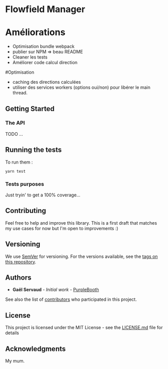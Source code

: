 # Flowfield Manager


# Améliorations
- Optimisation bundle webpack
- publier sur NPM => beau README
- Cleaner les tests
- Améliorer code calcul direction

#Optimisation
- caching des directions calculées
- utiliser des services workers (options oui/non) pour libérer le main thread.

## Getting Started

### The API

TODO ...


## Running the tests

To run them :

```
yarn test
```

### Tests purposes

Just tryin' to get a 100% coverage...

## Contributing

Feel free to help and improve this library. This is a first draft that matches my use cases for now but I'm open to improvements :) 

## Versioning

We use [SemVer](http://semver.org/) for versioning. For the versions available, see the [tags on this repository](https://github.com/your/project/tags). 

## Authors

* **Gaël Servaud** - *Initial work* - [PurpleBooth](https://github.com/GaelS)

See also the list of [contributors](https://github.com/GaelS/Flowfield/contributors) who participated in this project.

## License

This project is licensed under the MIT License - see the [LICENSE.md](LICENSE.md) file for details

## Acknowledgments

My mum.